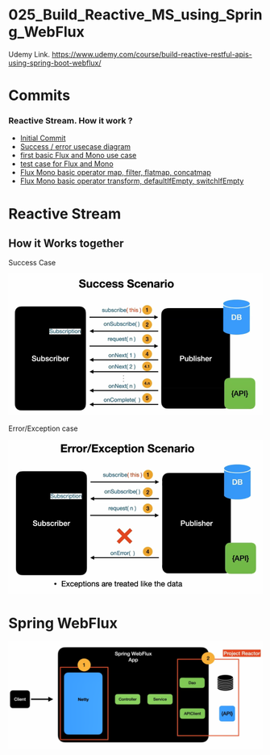 # 025_Build_Reactive_MS_using_Spring_WebFlux

Udemy Link.
https://www.udemy.com/course/build-reactive-restful-apis-using-spring-boot-webflux/

# Commits
### Reactive Stream. How it work ?
* [Initial Commit](https://github.com/bibhusprasad/025_Build_Reactive_MS_using_Spring_WebFlux/commit/605ba172e60e78b972f38ebe134608e7930ad5c8)
* [Success / error usecase diagram](https://github.com/bibhusprasad/025_Build_Reactive_MS_using_Spring_WebFlux/commit/07bb24cd122bbc3f551b0f512f82c53210bd7542)
* [first basic Flux and Mono use case](https://github.com/bibhusprasad/025_Build_Reactive_MS_using_Spring_WebFlux/commit/ff77ebfb0bb3013ac429de761683ecb536467521)
* [test case for Flux and Mono](https://github.com/bibhusprasad/025_Build_Reactive_MS_using_Spring_WebFlux/commit/b999c0a14ab24f18ba50ac07b13fbc37bab3a314)
* [Flux Mono basic operator map, filter, flatmap, concatmap](https://github.com/bibhusprasad/025_Build_Reactive_MS_using_Spring_WebFlux/commit/fc65abac3e7f215e5478738d72270ff02e4b0bd7)
* [Flux Mono basic operator transform, defaultIfEmpty, switchIfEmpty](https://github.com/bibhusprasad/025_Build_Reactive_MS_using_Spring_WebFlux/commit/aef0048547ea3c8962a435198de9ea6563635241)

# Reactive Stream
## How it Works together
Success Case

![plot](/images/01.reactive_stream_success_scenario.png?raw=true)

Error/Exception case

![plot](/images/02.reactive_stream_error_scenario.png?raw=true)

# Spring WebFlux
![plot](/images/03.Intro_spring_webflux.png?raw=true)